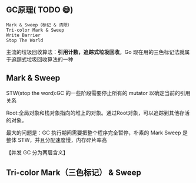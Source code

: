 ## GC原理( TODO 😅)

    Mark & Sweep（标记 & 清除）
    Tri-color Mark & Sweep
    Write Barrier
    Stop The World

主流的垃圾回收算法：**引用计数，追踪式垃圾回收**。Go 现在用的三色标记法就属于追踪式垃圾回收算法的一种

## Mark & Sweep

STW(stop the word):GC 的一些阶段需要停止所有的 mutator 以确定当前的引用关系

Root:全局对象和栈对象指向的堆上的对象。通过Root对象，可以追踪到其他存活的对象。

最大的问题是：GC 执行期间需要把整个程序完全暂停，朴素的 Mark Sweep 是整体 STW，并且分配速度慢，内存碎片率高

【并发 GC 分为两层含义】


## Tri-color Mark（三色标记） & Sweep



